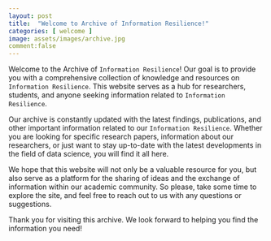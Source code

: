 ```yaml
---
layout: post
title:  "Welcome to Archive of Information Resilience!"
categories: [ welcome ]
image: assets/images/archive.jpg
comment:false
---
```

Welcome to the Archive of `Information Resilience`! Our goal is to provide you with a comprehensive collection of knowledge and resources on `Information Resilience`. This website serves as a hub for researchers, students, and anyone seeking information related to `Information Resilience`.

Our archive is constantly updated with the latest findings, publications, and other important information related to our `Information Resilience`. Whether you are looking for specific research papers, information about our researchers, or just want to stay up-to-date with the latest developments in the field of data science, you will find it all here.

We hope that this website will not only be a valuable resource for you, but also serve as a platform for the sharing of ideas and the exchange of information within our academic community. So please, take some time to explore the site, and feel free to reach out to us with any questions or suggestions.

Thank you for visiting this archive. We look forward to helping you find the information you need!
